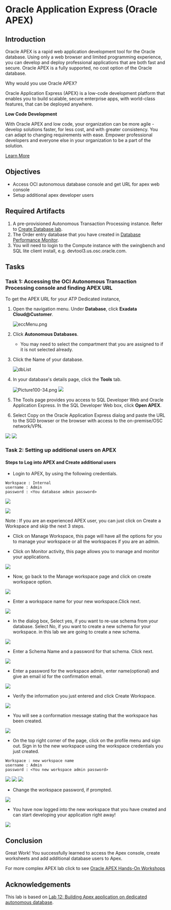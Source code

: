 # Oracle Application Express (Oracle APEX)

## Introduction

Oracle APEX is a rapid web application development tool for the Oracle database. Using only a web browser and limited programming experience, you can develop and deploy professional applications that are both fast and secure. Oracle APEX is a fully supported, no cost option of the Oracle database.

Why would you use Oracle APEX?

Oracle Application Express (APEX) is a low-code development platform that enables you to build scalable, secure enterprise apps, with world-class features, that can be deployed anywhere.

**Low Code Development**

With Oracle APEX and low code, your organization can be more agile - develop solutions faster, for less cost, and with greater consistency. You can adapt to changing requirements with ease. Empower professional developers and everyone else in your organization to be a part of the solution.

[Learn More](https://apex.oracle.com/en/platform/low-code/)

## Objectives

- Access OCI autonomous database console and get URL for apex web console
- Setup additional apex developer users 

## Required Artifacts

1. A pre-provisioned Autonomous Transaction Processing instance. Refer to [Create Database lab](createDB.md).
2. The Order entry database that you have created in [Database Performance Monitor](labs/adb-performance-hub.md).
3. You will need to login to the Compute instance with the swingbench and SQL lite client install, e.g. devtool3.us.osc.oracle.com.

## Tasks

### **Task 1: Accessing the OCI Autonomous Transaction Processing console and finding APEX URL**

To get the APEX URL for your ATP Dedicated instance, 

1.  Open the navigation menu. Under **Database**, click **Exadata Cloud@Customer**.

    ![eccMenu.png](images/eccMenu.png)
2.  Click **Autonomous Databases**.
    - You may need to select the compartment that you are assigned to if it is not selected already.
3. Click the Name of your database. 

    ![dbList](./images/dbList.png " ")
2. In your database's details page, click the **Tools** tab.

    ![Picture100-34.png](./images/Picture100-34.png " ")
    ![](./images/tools.png)

3.  The Tools page provides you access to SQL Developer Web and Oracle Application Express. In the SQL Developer Web box, click **Open APEX**.
4. Select Copy on the Oracle Application Express dialog and paste the URL to the SGD browser or the browser with access to the on-premise/OSC network/VPN.

![](./images/tools.png)
![](./images/getApexURL.png)


### **Task 2: Setting up additional users on APEX**

#### Steps to Log into APEX and Create additional users

- Login to APEX, by using the following credentials.

```
Workspace : Internal
username : Admin
password : <You database admin password>
```

![](./images/AccessAPEX1.png)

![](./images/AccessAPEX2.png)

Note : If you are an experienced APEX user, you can just click on Create a Workspace and skip the next 3 steps.

- Click on Manage Workspace, this page will have all the options for you to manage your workspace or all the workspaces if you are an admin.

- Click on Monitor activity, this page allows you to manage and monitor your applications.

![](./images/AccessAPEX3.png)

- Now, go back to the Manage workspace page and click on create workspace option.

![](./images/AccessAPEX3-2.png)

- Enter a workspace name for your new workspace.Click next.

![](./images/AccessAPEX4.png)

- In the dialog box, Select yes, if you want to re-use schema from your database. Select No, if you want to create a new schema for your workspace. in this lab we are going to create a new schema.

![](./images/AccessAPEX5.png)

- Enter a Schema Name and a password for that schema. Click next.

![](./images/AccessAPEX6.png)

- Enter a password for the workspace admin, enter name(optional) and give an email id for the confirmation email.

![](./images/AccessAPEX7.png)

- Verify the information you just entered and click Create Workspace.

![](./images/AccessAPEX8.png)

- You will see a conformation message stating that the workspace has been created.

![](./images/AccessAPEX9.png)

- On the top right corner of the page, click on the profile menu and sign out. Sign in to the new workspace using the workspace credentials you just created.

```
Workspace : new workspace name
username : Admin
password : <You new workspace admin password>
```

![](./images/AccessAPEX10.png)
![](./images/AccessAPEX11.png)
![](./images/AccessAPEX12.png)

- Change the workspace password, if prompted.

![](./images/AccessAPEX13.png)

- You have now logged into the new workspace that you have created and can start developing your application right away!

![](./images/AccessAPEX14.png)


## Conclusion
Great Work! You successfully learned to access the Apex console, create worksheets and add additional database users to Apex.

For more complex APEX lab click to see [Oracle APEX Hands-On Workshops](https://github.com/oracle/learning-library/tree/master/developer-library/apex)

## Acknowledgements
This lab is based on [Lab 12: Building Apex application on dedicated autonomous database](https://github.com/oracle/learning-library/blob/master/data-management-library/autonomous-transaction-processing/dedicated/Apex.md).
